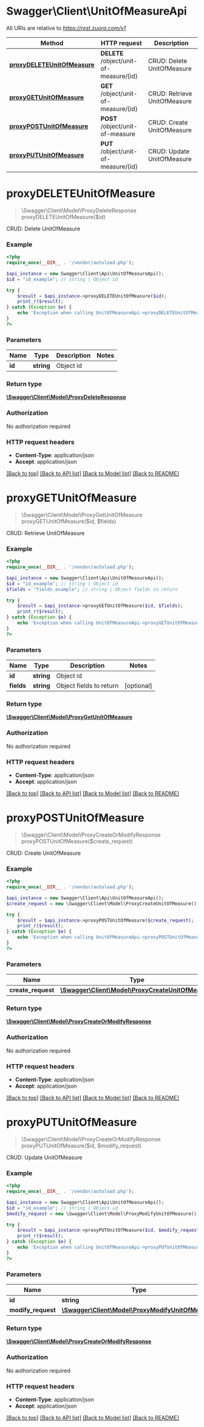 # Swagger\Client\UnitOfMeasureApi

All URIs are relative to *https://rest.zuora.com/v1*

Method | HTTP request | Description
------------- | ------------- | -------------
[**proxyDELETEUnitOfMeasure**](UnitOfMeasureApi.md#proxyDELETEUnitOfMeasure) | **DELETE** /object/unit-of-measure/{id} | CRUD: Delete UnitOfMeasure
[**proxyGETUnitOfMeasure**](UnitOfMeasureApi.md#proxyGETUnitOfMeasure) | **GET** /object/unit-of-measure/{id} | CRUD: Retrieve UnitOfMeasure
[**proxyPOSTUnitOfMeasure**](UnitOfMeasureApi.md#proxyPOSTUnitOfMeasure) | **POST** /object/unit-of-measure | CRUD: Create UnitOfMeasure
[**proxyPUTUnitOfMeasure**](UnitOfMeasureApi.md#proxyPUTUnitOfMeasure) | **PUT** /object/unit-of-measure/{id} | CRUD: Update UnitOfMeasure


# **proxyDELETEUnitOfMeasure**
> \Swagger\Client\Model\ProxyDeleteResponse proxyDELETEUnitOfMeasure($id)

CRUD: Delete UnitOfMeasure



### Example
```php
<?php
require_once(__DIR__ . '/vendor/autoload.php');

$api_instance = new Swagger\Client\Api\UnitOfMeasureApi();
$id = "id_example"; // string | Object id

try {
    $result = $api_instance->proxyDELETEUnitOfMeasure($id);
    print_r($result);
} catch (Exception $e) {
    echo 'Exception when calling UnitOfMeasureApi->proxyDELETEUnitOfMeasure: ', $e->getMessage(), PHP_EOL;
}
?>
```

### Parameters

Name | Type | Description  | Notes
------------- | ------------- | ------------- | -------------
 **id** | **string**| Object id |

### Return type

[**\Swagger\Client\Model\ProxyDeleteResponse**](../Model/ProxyDeleteResponse.md)

### Authorization

No authorization required

### HTTP request headers

 - **Content-Type**: application/json
 - **Accept**: application/json

[[Back to top]](#) [[Back to API list]](../../README.md#documentation-for-api-endpoints) [[Back to Model list]](../../README.md#documentation-for-models) [[Back to README]](../../README.md)

# **proxyGETUnitOfMeasure**
> \Swagger\Client\Model\ProxyGetUnitOfMeasure proxyGETUnitOfMeasure($id, $fields)

CRUD: Retrieve UnitOfMeasure



### Example
```php
<?php
require_once(__DIR__ . '/vendor/autoload.php');

$api_instance = new Swagger\Client\Api\UnitOfMeasureApi();
$id = "id_example"; // string | Object id
$fields = "fields_example"; // string | Object fields to return

try {
    $result = $api_instance->proxyGETUnitOfMeasure($id, $fields);
    print_r($result);
} catch (Exception $e) {
    echo 'Exception when calling UnitOfMeasureApi->proxyGETUnitOfMeasure: ', $e->getMessage(), PHP_EOL;
}
?>
```

### Parameters

Name | Type | Description  | Notes
------------- | ------------- | ------------- | -------------
 **id** | **string**| Object id |
 **fields** | **string**| Object fields to return | [optional]

### Return type

[**\Swagger\Client\Model\ProxyGetUnitOfMeasure**](../Model/ProxyGetUnitOfMeasure.md)

### Authorization

No authorization required

### HTTP request headers

 - **Content-Type**: application/json
 - **Accept**: application/json

[[Back to top]](#) [[Back to API list]](../../README.md#documentation-for-api-endpoints) [[Back to Model list]](../../README.md#documentation-for-models) [[Back to README]](../../README.md)

# **proxyPOSTUnitOfMeasure**
> \Swagger\Client\Model\ProxyCreateOrModifyResponse proxyPOSTUnitOfMeasure($create_request)

CRUD: Create UnitOfMeasure



### Example
```php
<?php
require_once(__DIR__ . '/vendor/autoload.php');

$api_instance = new Swagger\Client\Api\UnitOfMeasureApi();
$create_request = new \Swagger\Client\Model\ProxyCreateUnitOfMeasure(); // \Swagger\Client\Model\ProxyCreateUnitOfMeasure | 

try {
    $result = $api_instance->proxyPOSTUnitOfMeasure($create_request);
    print_r($result);
} catch (Exception $e) {
    echo 'Exception when calling UnitOfMeasureApi->proxyPOSTUnitOfMeasure: ', $e->getMessage(), PHP_EOL;
}
?>
```

### Parameters

Name | Type | Description  | Notes
------------- | ------------- | ------------- | -------------
 **create_request** | [**\Swagger\Client\Model\ProxyCreateUnitOfMeasure**](../Model/\Swagger\Client\Model\ProxyCreateUnitOfMeasure.md)|  |

### Return type

[**\Swagger\Client\Model\ProxyCreateOrModifyResponse**](../Model/ProxyCreateOrModifyResponse.md)

### Authorization

No authorization required

### HTTP request headers

 - **Content-Type**: application/json
 - **Accept**: application/json

[[Back to top]](#) [[Back to API list]](../../README.md#documentation-for-api-endpoints) [[Back to Model list]](../../README.md#documentation-for-models) [[Back to README]](../../README.md)

# **proxyPUTUnitOfMeasure**
> \Swagger\Client\Model\ProxyCreateOrModifyResponse proxyPUTUnitOfMeasure($id, $modify_request)

CRUD: Update UnitOfMeasure



### Example
```php
<?php
require_once(__DIR__ . '/vendor/autoload.php');

$api_instance = new Swagger\Client\Api\UnitOfMeasureApi();
$id = "id_example"; // string | Object id
$modify_request = new \Swagger\Client\Model\ProxyModifyUnitOfMeasure(); // \Swagger\Client\Model\ProxyModifyUnitOfMeasure | 

try {
    $result = $api_instance->proxyPUTUnitOfMeasure($id, $modify_request);
    print_r($result);
} catch (Exception $e) {
    echo 'Exception when calling UnitOfMeasureApi->proxyPUTUnitOfMeasure: ', $e->getMessage(), PHP_EOL;
}
?>
```

### Parameters

Name | Type | Description  | Notes
------------- | ------------- | ------------- | -------------
 **id** | **string**| Object id |
 **modify_request** | [**\Swagger\Client\Model\ProxyModifyUnitOfMeasure**](../Model/\Swagger\Client\Model\ProxyModifyUnitOfMeasure.md)|  |

### Return type

[**\Swagger\Client\Model\ProxyCreateOrModifyResponse**](../Model/ProxyCreateOrModifyResponse.md)

### Authorization

No authorization required

### HTTP request headers

 - **Content-Type**: application/json
 - **Accept**: application/json

[[Back to top]](#) [[Back to API list]](../../README.md#documentation-for-api-endpoints) [[Back to Model list]](../../README.md#documentation-for-models) [[Back to README]](../../README.md)

